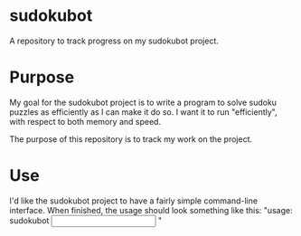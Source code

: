 # sudokubot
A repository to track progress on my sudokubot project.

# Purpose
My goal for the sudokubot project is to write a program to solve sudoku puzzles as efficiently as I can make it do so.
I want it to run "efficiently", with respect to both memory and speed.

The purpose of this repository is to track my work on the project.

# Use
I'd like the sudokubot project to have a fairly simple command-line interface.
When finished, the usage should look something like this: "usage: sudokubot <input sudoku file> <ouput solution file>"
